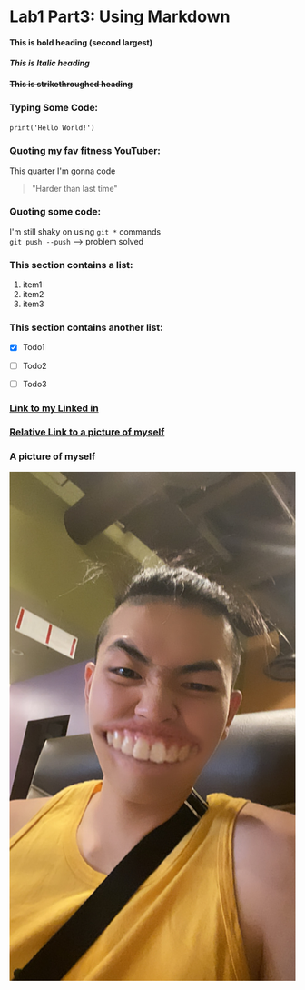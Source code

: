 # Lab1 Part3: Using Markdown

#### **This is bold heading (second largest)**
#### *This is Italic heading*
#### ~~This is strikethroughed heading~~

### Typing Some Code: 
`print('Hello World!')`

### Quoting my fav fitness YouTuber: 
This quarter I'm gonna code 
  > "Harder than last time"

### Quoting some code:
I'm still shaky on using `git *` commands  
`git push --push` --> problem solved

### This section contains a list:
1. item1
2. item2
3. item3

### This section contains another list:
- [x] Todo1
- [ ] Todo2
- [ ] Todo3


### [Link to my Linked in](https://www.linkedin.com/in/kaiyuan-wang-07b9831a4/)
### [Relative Link to a picture of myself](232C92F1-0A6F-4F7A-94F6-1396E02676E9.jpeg)
### A picture of myself
![This is a picture of myself](232C92F1-0A6F-4F7A-94F6-1396E02676E9.jpeg)




